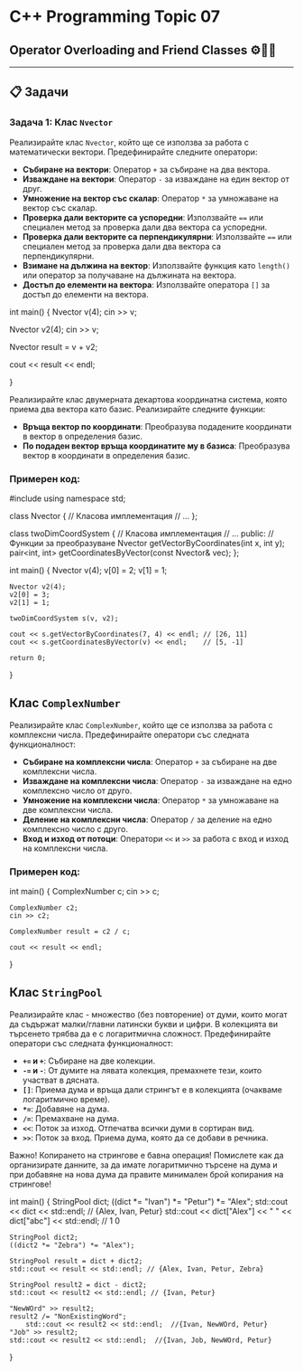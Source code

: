 # C++ Programming Topic 07

## Operator Overloading and Friend Classes ⚙️🔄👫

---

## 📋 Задачи

### Задача 1: Клас `Nvector`

Реализирайте клас `Nvector`, който ще се използва за работа с математически вектори. Предефинирайте следните оператори:

- **Събиране на вектори**: Оператор `+` за събиране на два вектора.
- **Изваждане на вектори**: Оператор `-` за изваждане на един вектор от друг.
- **Умножение на вектор със скалар**: Оператор `*` за умножаване на вектор със скалар.
- **Проверка дали векторите са успоредни**: Използвайте `==` или специален метод за проверка дали два вектора са успоредни.
- **Проверка дали векторите са перпендикулярни**: Използвайте `==` или специален метод за проверка дали два вектора са перпендикулярни.
- **Взимане на дължина на вектор**: Използвайте функция като `length()` или оператор за получаване на дължината на вектора.
- **Достъп до елементи на вектора**: Използвайте оператора `[]` за достъп до елементи на вектора.

int main()
{
   Nvector v(4);
   cin >> v;

   Nvector v2(4);
   cin >> v;

   Nvector result = v + v2;

   cout << result << endl;
     
}

Реализирайте клас двумерната декартова координатна система, която приема два вектора като базис. Реализирайте следните функции:

- **Връща вектор по координати**: Преобразува подадените координати в вектор в определения базис.
- **По подаден вектор връща координатите му в базиса**: Преобразува вектор в координати в определения базис.

### Примерен код:
#include <iostream>
using namespace std;

class Nvector {
    // Класова имплементация
    // ...
};

class twoDimCoordSystem {
    // Класова имплементация
    // ...
public:
    // Функции за преобразуване
    Nvector getVectorByCoordinates(int x, int y);
    pair<int, int> getCoordinatesByVector(const Nvector& vec);
};

int main() {
    Nvector v(4);
    v[0] = 2;
    v[1] = 1;

    Nvector v2(4);
    v2[0] = 3;
    v2[1] = 1;

    twoDimCoordSystem s(v, v2);

    cout << s.getVectorByCoordinates(7, 4) << endl; // [26, 11]
    cout << s.getCoordinatesByVector(v) << endl;    // [5, -1]

    return 0;
}
## Клас `ComplexNumber`

Реализирайте клас `ComplexNumber`, който ще се използва за работа с комплексни числа. Предефинирайте оператори със следната функционалност:

- **Събиране на комплексни числа**: Оператор `+` за събиране на две комплексни числа.
- **Изваждане на комплексни числа**: Оператор `-` за изваждане на едно комплексно число от друго.
- **Умножение на комплексни числа**: Оператор `*` за умножаване на две комплексни числа.
- **Деление на комплексни числа**: Оператор `/` за деление на едно комплексно число с друго.
- **Вход и изход от потоци**: Оператори `<<` и `>>` за работа с вход и изход на комплексни числа.

### Примерен код:


int main()
{
	ComplexNumber c;
	cin >> c;

	ComplexNumber c2;
	cin >> c2;

	ComplexNumber result = c2 / c;

	cout << result << endl;
}

## Клас `StringPool`

Реализирайте клас - множество (без повторение) от думи, които могат да съдържат малки/главни латински букви и цифри. В колекцията ви търсенето трябва да е с логаритмична сложност. Предефинирайте оператори със следната функционалност:

- **`+=` и `+`**: Събиране на две колекции.
- **`-=` и `-`**: От думите на лявата колекция, премахнете тези, които участват в дясната.
- **`[]`**: Приема дума и връща дали стрингът е в колекцията (очакваме логаритмично време).
- **`*=`**: Добавяне на дума.
- **`/=`**: Премахване на дума.
- **`<<`**: Поток за изход. Отпечатва всички думи в сортиран вид.
- **`>>`**: Поток за вход. Приема дума, която да се добави в речника.

Важно! Копирането на стрингове е бавна операция! Помислете как да организирате данните, за да имате логаритмично търсене на дума и при добавяне на нова дума да правите минимален брой копирания на стрингове!


int main()
{
	StringPool dict;
	((dict *= "Ivan") *= "Petur") *= "Alex";
	std::cout << dict << std::endl; // {Alex, Ivan, Petur}
	std::cout << dict["Alex"] << " " << dict["abc"] << std::endl; // 1 0

	StringPool dict2;
	((dict2 *= "Zebra") *= "Alex");

	StringPool result = dict + dict2;
	std::cout << result << std::endl; // {Alex, Ivan, Petur, Zebra}

	StringPool result2 = dict - dict2;
	std::cout << result2 << std::endl; // {Ivan, Petur}

	"NewWOrd" >> result2;
	result2 /= "NonExistingWord";
		std::cout << result2 << std::endl;  //{Ivan, NewWOrd, Petur}
	"Job" >> result2; 
	std::cout << result2 << std::endl;  //{Ivan, Job, NewWOrd, Petur}


}
